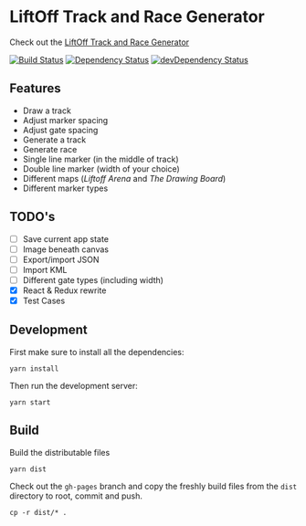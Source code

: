 # LiftOff Track and Race Generator
Check out the [LiftOff Track and Race Generator](https://stylesuxx.github.io/LiftOff-Track-and-Race-Generator/)

[![Build Status](https://api.travis-ci.com/stylesuxx/LiftOff-Track-and-Race-Generator.svg?branch=master)](https://app.travis-ci.com/github/stylesuxx/LiftOff-Track-and-Race-Generator) [![Dependency Status](https://david-dm.org/stylesuxx/LiftOff-Track-and-Race-Generator.svg)](https://david-dm.org/stylesuxx/LiftOff-Track-and-Race-Generator) [![devDependency Status](https://david-dm.org/stylesuxx/LiftOff-Track-and-Race-Generator/dev-status.svg)](https://david-dm.org/stylesuxx/LiftOff-Track-and-Race-Generator?type=dev)

## Features
* Draw a track
* Adjust marker spacing
* Adjust gate spacing
* Generate a track
* Generate race
* Single line marker (in the middle of track)
* Double line marker (width of your choice)
* Different maps (*Liftoff Arena* and *The Drawing Board*)
* Different marker types

## TODO's
* [ ] Save current app state
* [ ] Image beneath canvas
* [ ] Export/import JSON
* [ ] Import KML
* [ ] Different gate types (including width)
* [x] React & Redux rewrite
* [x] Test Cases

## Development
First make sure to install all the dependencies:

    yarn install

Then run the development server:

    yarn start

## Build
Build the distributable files

    yarn dist

Check out the `gh-pages` branch and copy the freshly build files from the `dist` directory to root, commit and push.

    cp -r dist/* .
